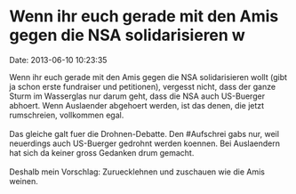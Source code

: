 Wenn ihr euch gerade mit den Amis gegen die NSA solidarisieren w
================================================================

Date: 2013-06-10 10:23:35

Wenn ihr euch gerade mit den Amis gegen die NSA solidarisieren wollt
(gibt ja schon erste fundraiser und petitionen), vergesst nicht, dass
der ganze Sturm im Wasserglas nur darum geht, dass die NSA auch
US-Buerger abhoert. Wenn Auslaender abgehoert werden, ist das denen, die
jetzt rumschreien, vollkommen egal.\
\
Das gleiche galt fuer die Drohnen-Debatte. Den \#Aufschrei gabs nur,
weil neuerdings auch US-Buerger gedrohnt werden koennen. Bei Auslaendern
hat sich da keiner gross Gedanken drum gemacht.\
\
Deshalb mein Vorschlag: Zuruecklehnen und zuschauen wie die Amis weinen.
